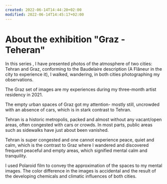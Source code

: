 ```yaml
---
created: 2022-06-14T14:44:20+02:00
modified: 2022-06-14T14:45:17+02:00
---
```


# About the exhibition "Graz - Teheran"

In this series , I have presented photos of the atmosphere of two cities: Tehran and Graz, conforming to the Baudelaire description (A Flâneur in the city to experience it), I walked, wandering, in both cities photographing my observations.

The Graz set of images are my experiences during my three-month artist residency in 2021. 

The empty urban spaces of Graz got my attention- mostly still, uncrowded with an absence of cars, which is in stark contrast to Tehran. 

Tehran is a historic metropolis, packed and almost without any vacant/open areas, often congested with cars or crowds. In most parts, public areas such as sidewalks have just about been vanished. 

Tehran is super congested and one cannot experience peace, quiet and calm, which is the contrast to Graz where I wandered and discovered frequent peaceful and empty areas, which signified mental calm and tranquility.

 I used Polaroid film to convey the approximation of the spaces to my mental images. The color difference in the images is accidental and the result of the developing chemicals and climatic influences of both cities.
